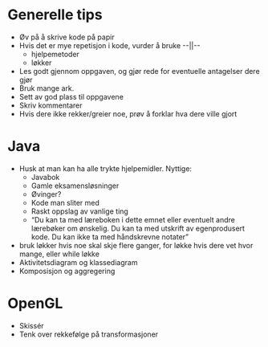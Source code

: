 # Generelle tips
* Øv på å skrive kode på papir
* Hvis det er mye repetisjon i kode, vurder å bruke --||--
  * hjelpemetoder
  * løkker
* Les godt gjennom oppgaven, og gjør rede for eventuelle antagelser dere gjør
* Bruk mange ark. 
* Sett av god plass til oppgavene
* Skriv kommentarer
* Hvis dere ikke rekker/greier noe, prøv å forklar hva dere ville gjort


# Java
* Husk at man kan ha alle trykte hjelpemidler. Nyttige:
  * Javabok
  * Gamle eksamensløsninger
  * Øvinger?
  * Kode man sliter med
  * Raskt oppslag av vanlige ting
  * “Du kan ta med læreboken i dette emnet eller eventuelt andre lærebøker om ønskelig. Du kan ta med utskrift av egenprodusert kode. Du kan ikke ta med håndskrevne notater”
* bruk løkker hvis noe skal skje flere ganger, for løkke hvis dere vet hvor mange, eller while løkke
* Aktivitetsdiagram og klassediagram
* Komposisjon og aggregering


# OpenGL
* Skissér
* Tenk over rekkefølge på transformasjoner
